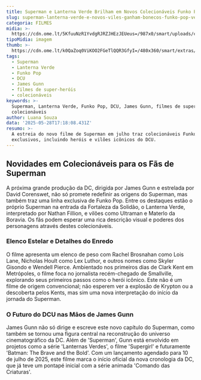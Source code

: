 ```yaml
---
title: Superman e Lanterna Verde Brilham em Novos Colecionáveis Funko Pop!
slug: superman-lanterna-verde-e-novos-viles-ganham-bonecos-funko-pop-veja-detalhes
categoria: FILMES
midia: >-
  https://cdn.ome.lt/5KfuuNzR1YvdgRJRZJHEzJEUeus=/987x0/smart/uploads/conteudo/fotos/superman-cinemacon_C5OolOu.png
tipoMidia: imagem
thumb: >-
  https://cdn.ome.lt/k0QaZoq0ViKOO2FGeTlQQR3GfyI=/480x360/smart/extras/conteudos/superman-cinemacon_6EE2F07.png
tags:
  - Superman
  - Lanterna Verde
  - Funko Pop
  - DCU
  - James Gunn
  - filmes de super-heróis
  - colecionáveis
keywords: >-
  Superman, Lanterna Verde, Funko Pop, DCU, James Gunn, filmes de super-heróis,
  colecionáveis
author: Luana Souza
data: '2025-05-28T17:18:08.431Z'
resumo: >-
  A estreia do novo filme de Superman em julho traz colecionáveis Funko Pop
  exclusivos, incluindo heróis e vilões icônicos do DCU.
---
```


## Novidades em Colecionáveis para os Fãs de Superman

<blockquote class="twitter-tweet"><a href="https://twitter.com/user/status/1927733220839137393"></a></blockquote>

A próxima grande produção da DC, dirigida por James Gunn e estrelada por David Corenswet, não só promete redefinir as origens do Superman, mas também traz uma linha exclusiva de Funko Pop. Entre os destaques estão o próprio Superman na entrada da Fortaleza da Solidão, o Lanterna Verde, interpretado por Nathan Fillion, e vilões como Ultraman e Materlo da Boravia. Os fãs podem esperar uma rica descrição visual e poderes dos personagens através destes colecionáveis.

### Elenco Estelar e Detalhes do Enredo

O filme apresenta um elenco de peso com Rachel Brosnahan como Lois Lane, Nicholas Hoult como Lex Luthor, e outros nomes como Skyler Gisondo e Wendell Pierce. Ambientado nos primeiros dias de Clark Kent em Metrópoles, o filme foca no jornalista recém-chegado de Smallville, explorando seus primeiros passos como o herói icônico. Este não é um filme de origem convencional; não esperem ver a explosão de Krypton ou a descoberta pelos Kents, mas sim uma nova interpretação do início da jornada do Superman.

### O Futuro do DCU nas Mãos de James Gunn

James Gunn não só dirige e escreve este novo capítulo do Superman, como também se tornou uma figura central na reconstrução do universo cinematográfico da DC. Além de 'Superman', Gunn está envolvido em projetos como a série 'Lanternas Verdes', o filme 'Supergirl' e futuramente 'Batman: The Brave and the Bold'. Com um lançamento agendado para 10 de julho de 2025, este filme marca o início oficial da nova cronologia da DC, que já teve um pontapé inicial com a série animada 'Comando das Criaturas'.
